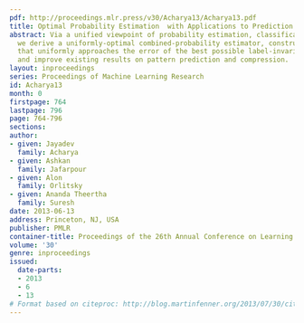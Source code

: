 ```yaml
---
pdf: http://proceedings.mlr.press/v30/Acharya13/Acharya13.pdf
title: Optimal Probability Estimation  with Applications to Prediction and Classification
abstract: Via a unified viewpoint of probability estimation, classification,and prediction,
  we derive a uniformly-optimal combined-probability estimator, construct a classifier
  that uniformly approaches the error of the best possible label-invariant classifier,
  and improve existing results on pattern prediction and compression.
layout: inproceedings
series: Proceedings of Machine Learning Research
id: Acharya13
month: 0
firstpage: 764
lastpage: 796
page: 764-796
sections: 
author:
- given: Jayadev
  family: Acharya
- given: Ashkan
  family: Jafarpour
- given: Alon
  family: Orlitsky
- given: Ananda Theertha
  family: Suresh
date: 2013-06-13
address: Princeton, NJ, USA
publisher: PMLR
container-title: Proceedings of the 26th Annual Conference on Learning Theory
volume: '30'
genre: inproceedings
issued:
  date-parts:
  - 2013
  - 6
  - 13
# Format based on citeproc: http://blog.martinfenner.org/2013/07/30/citeproc-yaml-for-bibliographies/
---
```

